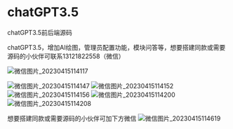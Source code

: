 # chatGPT3.5
chatGPT3.5前后端源码

chatGPT3.5，增加AI绘图，管理员配置功能，模块问答等，想要搭建同款或需要源码的小伙伴可联系13121822558（微信）

![微信图片_20230415114117](https://user-images.githubusercontent.com/125850273/232181361-18c2bcbd-6603-4539-8b09-d05f9262ed17.jpg)

![微信图片_20230415114147](https://user-images.githubusercontent.com/125850273/232181388-f8e599bd-1346-4b8b-9071-d9f112309c7a.jpg)
![微信图片_20230415114152](https://user-images.githubusercontent.com/125850273/232181394-d8232c2b-d988-4745-9ce3-823f6befa2ba.jpg)
![微信图片_20230415114156](https://user-images.githubusercontent.com/125850273/232181395-4b0b00c8-1ccf-49f8-b0ab-5d5fe3b4ef1b.jpg)
![微信图片_20230415114200](https://user-images.githubusercontent.com/125850273/232181399-97c576e6-922e-459d-a9ef-13f15fa1d499.jpg)
![微信图片_20230415114208](https://user-images.githubusercontent.com/125850273/232181400-b2846ec4-e41f-403b-bae3-4d82d80206fa.jpg)

想要搭建同款或需要源码的小伙伴可加下方微信
![微信图片_20230415114619](https://user-images.githubusercontent.com/125850273/232181451-db3a4b5d-206f-4b07-886f-56ce63c45c62.jpg)




